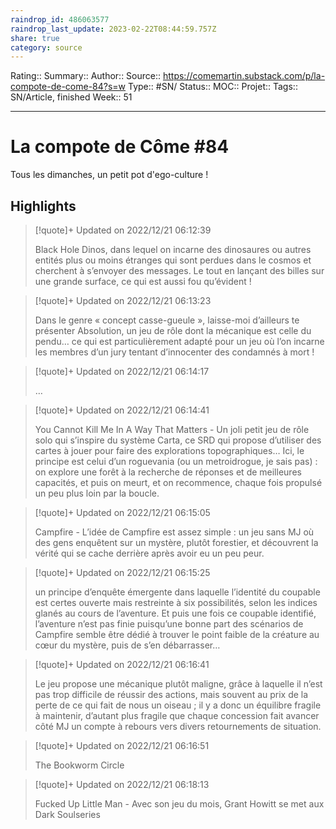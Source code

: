```yaml
---
raindrop_id: 486063577
raindrop_last_update: 2023-02-22T08:44:59.757Z
share: true
category: source
---
```


Rating::
Summary:: 
Author::
Source:: https://comemartin.substack.com/p/la-compote-de-come-84?s=w
Type:: #SN/
Status:: 
MOC::
Projet:: 
Tags:: SN/Article, finished
Week:: 51

***
# La compote de Côme #84

Tous les dimanches, un petit pot d'ego-culture !

## Highlights

> [!quote]+ Updated on 2022/12/21 06:12:39
>
> Black Hole Dinos, dans lequel on incarne des dinosaures ou autres entités plus ou moins étranges qui sont perdues dans le cosmos et cherchent à s’envoyer des messages. Le tout en lançant des billes sur une grande surface, ce qui est aussi fou qu’évident !

> [!quote]+ Updated on 2022/12/21 06:13:23
>
> Dans le genre « concept casse-gueule », laisse-moi d’ailleurs te présenter Absolution, un jeu de rôle dont la mécanique est celle du pendu… ce qui est particulièrement adapté pour un jeu où l’on incarne les membres d’un jury tentant d’innocenter des condamnés à mort !

> [!quote]+ Updated on 2022/12/21 06:14:17
>
> …

> [!quote]+ Updated on 2022/12/21 06:14:41
>
> You Cannot Kill Me In A Way That Matters - Un joli petit jeu de rôle solo qui s’inspire du système Carta, ce SRD qui propose d’utiliser des cartes à jouer pour faire des explorations topographiques… Ici, le principe est celui d’un roguevania (ou un metroidrogue, je sais pas) : on explore une forêt à la recherche de réponses et de meilleures capacités, et puis on meurt, et on recommence, chaque fois propulsé un peu plus loin par la boucle.

> [!quote]+ Updated on 2022/12/21 06:15:05
>
> Campfire - L’idée de Campfire est assez simple : un jeu sans MJ où des gens enquêtent sur un mystère, plutôt forestier, et découvrent la vérité qui se cache derrière après avoir eu un peu peur.

> [!quote]+ Updated on 2022/12/21 06:15:25
>
> un principe d’enquête émergente dans laquelle l’identité du coupable est certes ouverte mais restreinte à six possibilités, selon les indices glanés au cours de l’aventure. Et puis une fois ce coupable identifié, l’aventure n’est pas finie puisqu’une bonne part des scénarios de Campfire semble être dédié à trouver le point faible de la créature au cœur du mystère, puis de s’en débarrasser…

> [!quote]+ Updated on 2022/12/21 06:16:41
>
> Le jeu propose une mécanique plutôt maligne, grâce à laquelle il n’est pas trop difficile de réussir des actions, mais souvent au prix de la perte de ce qui fait de nous un oiseau ; il y a donc un équilibre fragile à maintenir, d’autant plus fragile que chaque concession fait avancer côté MJ un compte à rebours vers divers retournements de situation.

> [!quote]+ Updated on 2022/12/21 06:16:51
>
> The Bookworm Circle

> [!quote]+ Updated on 2022/12/21 06:18:13
>
> Fucked Up Little Man - Avec son jeu du mois, Grant Howitt se met aux Dark Soulseries

